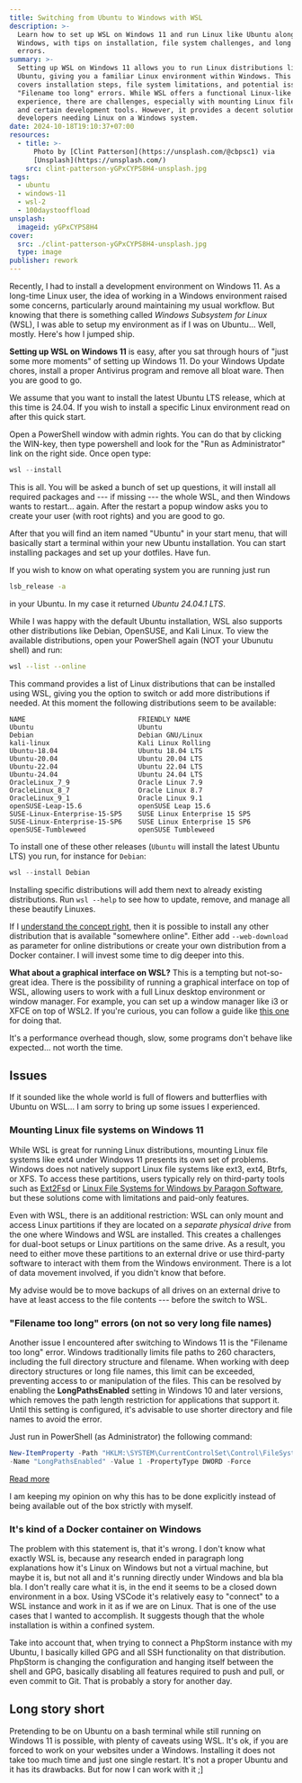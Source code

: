 ```yaml
---
title: Switching from Ubuntu to Windows with WSL
description: >-
  Learn how to set up WSL on Windows 11 and run Linux like Ubuntu alongside
  Windows, with tips on installation, file system challenges, and long filename
  errors.
summary: >-
  Setting up WSL on Windows 11 allows you to run Linux distributions like
  Ubuntu, giving you a familiar Linux environment within Windows. This guide
  covers installation steps, file system limitations, and potential issues like
  "Filename too long" errors. While WSL offers a functional Linux-like
  experience, there are challenges, especially with mounting Linux file systems
  and certain development tools. However, it provides a decent solution for
  developers needing Linux on a Windows system.
date: 2024-10-18T19:10:37+07:00
resources:
  - title: >-
      Photo by [Clint Patterson](https://unsplash.com/@cbpsc1) via
      [Unsplash](https://unsplash.com/)
    src: clint-patterson-yGPxCYPS8H4-unsplash.jpg
tags:
  - ubuntu
  - windows-11
  - wsl-2
  - 100daystooffload
unsplash:
  imageid: yGPxCYPS8H4
cover:
  src: ./clint-patterson-yGPxCYPS8H4-unsplash.jpg
  type: image
publisher: rework
---
```


Recently, I had to install a development environment on Windows 11. As a long-time Linux user, the idea of working in a Windows environment raised some concerns, particularly around maintaining my usual workflow. But knowing that there is something called *Windows Subsystem for Linux* (WSL), I was able to setup my environment as if I was on Ubuntu… Well, mostly. Here's how I jumped ship.

**Setting up WSL on Windows 11** is easy, after you sat through hours of "just some more moments" of setting up Windows 11. Do your Windows Update chores, install a proper Antivirus program and remove all bloat ware. Then you are good to go.

We assume that you want to install the latest Ubuntu LTS release, which at this time is 24.04. If you wish to install a specific Linux environment read on after this quick start.

Open a PowerShell window with admin rights. You can do that by clicking the WIN-key, then type powershell and look for the "Run as Administrator" link on the right side. Once open type:

```powershell
wsl --install
```

This is all. You will be asked a bunch of set up questions, it will install all required packages and --- if missing --- the whole WSL, and then Windows wants to restart… again. After the restart a popup window asks you to create your user (with root rights) and you are good to go.

After that you will find an item named "Ubuntu" in your start menu, that will basically start a terminal within your new Ubuntu installation. You can start installing packages and set up your dotfiles. Have fun.

If you wish to know on what operating system you are running just run

```bash
lsb_release -a
```

in your Ubuntu. In my case it returned *Ubuntu 24.04.1 LTS*.

While I was happy with the default Ubuntu installation, WSL also supports other distributions like Debian, OpenSUSE, and Kali Linux. To view the available distributions, open your PowerShell again (NOT your Ubunutu shell) and run:

```bash
wsl --list --online
```

This command provides a list of Linux distributions that can be installed using WSL, giving you the option to switch or add more distributions if needed. At this moment the following distributions seem to be available:

```plaintext
NAME                            FRIENDLY NAME
Ubuntu                          Ubuntu
Debian                          Debian GNU/Linux
kali-linux                      Kali Linux Rolling
Ubuntu-18.04                    Ubuntu 18.04 LTS
Ubuntu-20.04                    Ubuntu 20.04 LTS
Ubuntu-22.04                    Ubuntu 22.04 LTS
Ubuntu-24.04                    Ubuntu 24.04 LTS
OracleLinux_7_9                 Oracle Linux 7.9
OracleLinux_8_7                 Oracle Linux 8.7
OracleLinux_9_1                 Oracle Linux 9.1
openSUSE-Leap-15.6              openSUSE Leap 15.6
SUSE-Linux-Enterprise-15-SP5    SUSE Linux Enterprise 15 SP5
SUSE-Linux-Enterprise-15-SP6    SUSE Linux Enterprise 15 SP6
openSUSE-Tumbleweed             openSUSE Tumbleweed
```

To install one of these other releases (`Ubuntu` will install the latest Ubuntu LTS) you run, for instance for `Debian`:

```powershell
wsl --install Debian
```

Installing specific distributions will add them next to already existing distributions. Run `wsl --help` to see how to update, remove, and manage all these beautify Linuxes.

If I [understand the concept right](https://learn.microsoft.com/en-us/windows/wsl/use-custom-distro), then it is possible to install any other distribution that is available "somewhere online". Either add `--web-download` as parameter for online distributions or create your own distribution from a Docker container. I will invest some time to dig deeper into this.

**What about a graphical interface on WSL?** This is a tempting but not-so-great idea. There is the possibility of running a graphical interface on top of WSL, allowing users to work with a full Linux desktop environment or window manager. For example, you can set up a window manager like i3 or XFCE on top of WSL2. If you're curious, you can follow a guide like [this one](https://aymen-furter.medium.com/running-a-window-manager-on-top-of-wsl2-a82bdc8f3c88) for doing that.

It's a performance overhead though, slow, some programs don't behave like expected… not worth the time.

## Issues

If it sounded like the whole world is full of flowers and butterflies with Ubuntu on WSL… I am sorry to bring up some issues I experienced.

### Mounting Linux file systems on Windows 11

While WSL is great for running Linux distributions, mounting Linux file systems like ext4 under Windows 11 presents its own set of problems. Windows does not natively support Linux file systems like ext3, ext4, Btrfs, or XFS. To access these partitions, users typically rely on third-party tools such as [Ext2Fsd](https://sourceforge.net/projects/ext2fsd/) or [Linux File Systems for Windows by Paragon Software](https://www.paragon-software.com/home/linuxfs-windows/), but these solutions come with limitations and paid-only features.

Even with WSL, there is an additional restriction: WSL can only mount and access Linux partitions if they are located on a *separate physical drive* from the one where Windows and WSL are installed. This creates a challenges for dual-boot setups or Linux partitions on the same drive. As a result, you need to either move these partitions to an external drive or use third-party software to interact with them from the Windows environment. There is a lot of data movement involved, if you didn't know that before.

My advise would be to move backups of all drives on an external drive to have at least access to the file contents --- before the switch to WSL.

### "Filename too long" errors (on not so very long file names)

Another issue I encountered after switching to Windows 11 is the "Filename too long" error. Windows traditionally limits file paths to 260 characters, including the full directory structure and filename. When working with deep directory structures or long file names, this limit can be exceeded, preventing access to or manipulation of the files. This can be resolved by enabling the **LongPathsEnabled** setting in Windows 10 and later versions, which removes the path length restriction for applications that support it. Until this setting is configured, it's advisable to use shorter directory and file names to avoid the error.

Just run in PowerShell (as Administrator) the following command:

```powershell
New-ItemProperty -Path "HKLM:\SYSTEM\CurrentControlSet\Control\FileSystem" `
-Name "LongPathsEnabled" -Value 1 -PropertyType DWORD -Force
```

[Read more](https://learn.microsoft.com/en-us/windows/win32/fileio/maximum-file-path-limitation?tabs=powershell)

I am keeping my opinion on why this has to be done explicitly instead of being available out of the box strictly with myself.

### It's kind of a Docker container on Windows

The problem with this statement is, that it's wrong. I don't know what exactly WSL is, because any research ended in paragraph long explanations how it's Linux on Windows but not a virtual machine, but maybe it is, but not all and it's running directly under Windows and bla bla bla. I don't really care what it is, in the end it seems to be a closed down environment in a box. Using VSCode it's relatively easy to "connect" to a WSL instance and work in it as if we are on Linux. That is one of the use cases that I wanted to accomplish. It suggests though that the whole installation is within a confined system.

Take into account that, when trying to connect a PhpStorm instance with my Ubuntu, I basically killed GPG and all SSH functionality on that distribution. PhpStorm is changing the configuration and hanging itself between the shell and GPG, basically disabling all features required to push and pull, or even commit to Git. That is probably a story for another day.

## Long story short

Pretending to be on Ubuntu on a bash terminal while still running on Windows 11 is possible, with plenty of caveats using WSL. It's ok, if you are forced to work on your websites under a Windows. Installing it does not take too much time and just one single restart. It's not a proper Ubuntu and it has its drawbacks. But for now I can work with it ;]
